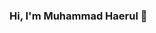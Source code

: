 ### Hi, I'm Muhammad Haerul 👋

<!--
I am a student majoring in Information Systems at Hasanuddin University. I have the ability to design and build applications, able to create the documentations, and present it in public. I am interested in studying the field of artificial intelligence, specifically machine learning and deep learning. I want to implement artificial intelligence in the business and tourism sector in Indonesia.
-->
